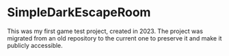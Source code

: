 # SimpleDarkEscapeRoom
This was my first game test project, created in 2023. The project was migrated from an old repository to the current one to preserve it and make it publicly accessible.
